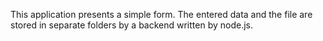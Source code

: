 This application presents a simple form. The entered data and the file are stored in separate folders by a backend written by node.js.
